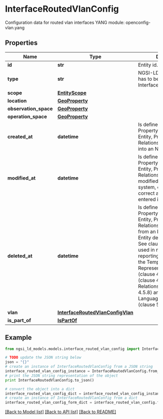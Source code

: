 # InterfaceRoutedVlanConfig

Configuration data for routed vlan interfaces  YANG module: openconfig-vlan.yang 

## Properties

Name | Type | Description | Notes
------------ | ------------- | ------------- | -------------
**id** | **str** | Entity id.  | [optional] 
**type** | **str** | NGSI-LD Entity identifier. It has to be InterfaceRoutedVlanConfig. | [default to 'InterfaceRoutedVlanConfig']
**scope** | [**EntityScope**](EntityScope.md) |  | [optional] 
**location** | [**GeoProperty**](GeoProperty.md) |  | [optional] 
**observation_space** | [**GeoProperty**](GeoProperty.md) |  | [optional] 
**operation_space** | [**GeoProperty**](GeoProperty.md) |  | [optional] 
**created_at** | **datetime** | Is defined as the temporal Property at which the Entity, Property or Relationship was entered into an NGSI-LD system.  | [optional] [readonly] 
**modified_at** | **datetime** | Is defined as the temporal Property at which the Entity, Property or Relationship was last modified in an NGSI-LD system, e.g. in order to correct a previously entered incorrect value.  | [optional] [readonly] 
**deleted_at** | **datetime** | Is defined as the temporal Property at which the Entity, Property or Relationship was deleted from an NGSI-LD system.  Entity deletion timestamp. See clause 4.8 It is only used in notifications reporting deletions and in the Temporal Representation of Entities (clause 4.5.6), Properties (clause 4.5.7), Relationships (clause 4.5.8) and LanguageProperties (clause 5.2.32).  | [optional] [readonly] 
**vlan** | [**InterfaceRoutedVlanConfigVlan**](InterfaceRoutedVlanConfigVlan.md) |  | [optional] 
**is_part_of** | [**IsPartOf**](IsPartOf.md) |  | 

## Example

```python
from ngsi_ld_models.models.interface_routed_vlan_config import InterfaceRoutedVlanConfig

# TODO update the JSON string below
json = "{}"
# create an instance of InterfaceRoutedVlanConfig from a JSON string
interface_routed_vlan_config_instance = InterfaceRoutedVlanConfig.from_json(json)
# print the JSON string representation of the object
print InterfaceRoutedVlanConfig.to_json()

# convert the object into a dict
interface_routed_vlan_config_dict = interface_routed_vlan_config_instance.to_dict()
# create an instance of InterfaceRoutedVlanConfig from a dict
interface_routed_vlan_config_form_dict = interface_routed_vlan_config.from_dict(interface_routed_vlan_config_dict)
```
[[Back to Model list]](../README.md#documentation-for-models) [[Back to API list]](../README.md#documentation-for-api-endpoints) [[Back to README]](../README.md)


